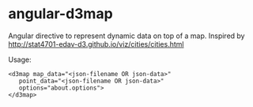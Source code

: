 # angular-d3map

Angular directive to represent dynamic data on top of a map. Inspired by http://stat4701-edav-d3.github.io/viz/cities/cities.html

Usage:
```
<d3map map_data="<json-filename OR json-data>"
   point_data="<json-filename OR json-data>"
   options="about.options">
</d3map>
```

